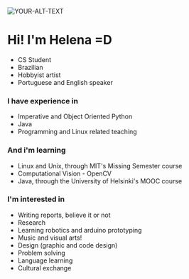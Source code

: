 <picture>
 <source media="(prefers-color-scheme: dark)" srcset="YOUR-DARKMODE-IMAGE">
 <source media="(prefers-color-scheme: light)" srcset="YOUR-LIGHTMODE-IMAGE">
 <img alt="YOUR-ALT-TEXT" src="YOUR-DEFAULT-IMAGE">
</picture>

# Hi! I'm Helena =D
 - CS Student
 - Brazilian
 - Hobbyist artist
 - Portuguese and English speaker
 
 ### I have experience in
 - Imperative and Object Oriented Python
 - Java
 - Programming and Linux related teaching
 
 ### And i'm learning
 - Linux and Unix, through MIT's Missing Semester course
 - Computational Vision - OpenCV
 - Java, through the University of Helsinki's MOOC course

### I'm interested in
- Writing reports, believe it or not
- Research
- Learning robotics and arduino prototyping
- Music and visual arts!
- Design (graphic and code design)
- Problem solving
- Language learning
- Cultural exchange
